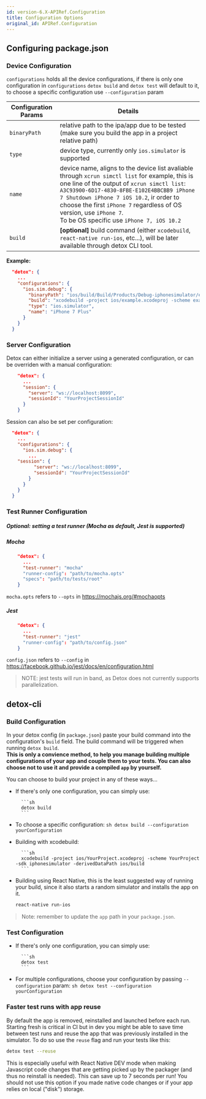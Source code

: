 ```yaml
---
id: version-6.X-APIRef.Configuration
title: Configuration Options
original_id: APIRef.Configuration
---
```


## Configuring package.json

### Device Configuration

`configurations` holds all the device configurations, if there is only one configuration in `configurations` `detox build` and `detox test` will default to it, to choose a specific configuration use `--configuration` param<br>

| Configuration Params | Details                                                                                                                                                                                                                                                                                                                                                       |
| -------------------- | ------------------------------------------------------------------------------------------------------------------------------------------------------------------------------------------------------------------------------------------------------------------------------------------------------------------------------------------------------------- |
| `binaryPath`         | relative path to the ipa/app due to be tested (make sure you build the app in a project relative path)                                                                                                                                                                                                                                                        |
| `type`               | device type, currently only `ios.simulator` is supported                                                                                                                                                                                                                                                                                                      |
| `name`               | device name, aligns to the device list avaliable through `xcrun simctl list` for example, this is one line of the output of `xcrun simctl list`: `A3C93900-6D17-4830-8FBE-E102E4BBCBB9 iPhone 7 Shutdown iPhone 7 iOS 10.2`, ir order to choose the first `iPhone 7` regardless of OS version, use `iPhone 7`. <br>To be OS specific use `iPhone 7, iOS 10.2` |
| `build`              | **[optional]** build command (either `xcodebuild`, `react-native run-ios`, etc...), will be later available through detox CLI tool.                                                                                                                                                                                                                           |

**Example:**

```json
  "detox": {
	...
    "configurations": {
      "ios.sim.debug": {
        "binaryPath": "ios/build/Build/Products/Debug-iphonesimulator/example.app",
        "build": "xcodebuild -project ios/example.xcodeproj -scheme example -configuration Debug -sdk iphonesimulator -derivedDataPath ios/build",
        "type": "ios.simulator",
        "name": "iPhone 7 Plus"
      }
    }
  }
```

### Server Configuration

Detox can either initialize a server using a generated configuration, or can be overriden with a manual configuration:

```json
	"detox": {
	  ...
	  "session": {
		"server": "ws://localhost:8099",
		"sessionId": "YourProjectSessionId"
	  }
	}
```

Session can also be set per configuration:

```json
  "detox": {
	...
    "configurations": {
      "ios.sim.debug": {
        ...
	"session": {
          "server": "ws://localhost:8099",
          "sessionId": "YourProjectSessionId"
        }
      }
    }
  }
```

### Test Runner Configuration

##### Optional: setting a test runner (Mocha as default, Jest is supported)

##### Mocha

```json
	"detox": {
	  ...
	  "test-runner": "mocha"
	  "runner-config": "path/to/mocha.opts"
	  "specs": "path/to/tests/root"
	}
```

`mocha.opts` refers to `--opts` in https://mochajs.org/#mochaopts

##### Jest

```json
	"detox": {
	  ...
	  "test-runner": "jest"
	  "runner-config": "path/to/config.json"
	}
```

`config.json` refers to `--config` in https://facebook.github.io/jest/docs/en/configuration.html

> NOTE: jest tests will run in band, as Detox does not currently supports parallelization.

## detox-cli

### Build Configuration

In your detox config (in `package.json`) paste your build command into the configuration's `build` field.
The build command will be triggered when running `detox build`.<br>
**This is only a convience method, to help you manage building multiple configurations of your app and couple them to your tests. You can also choose not to use it and provide a compiled `app` by yourself.**

You can choose to build your project in any of these ways...

* If there's only one configuration, you can simply use:

      	```sh
      	detox build
      	```

* To choose a specific configuration:
  `sh detox build --configuration yourConfiguration`
* Building with xcodebuild:

      	```sh
      	xcodebuild -project ios/YourProject.xcodeproj -scheme YourProject -sdk iphonesimulator -derivedDataPath ios/build
      	```

* Building using React Native, this is the least suggested way of running your build, since it also starts a random simulator and installs the app on it.
  ```sh
  react-native run-ios
  ```

> Note: remember to update the `app` path in your `package.json`.

### Test Configuration

* If there's only one configuration, you can simply use:

      	```sh
      	detox test
      	```

* For multiple configurations, choose your configuration by passing `--configuration` param:
  `sh detox test --configuration yourConfiguration`

### Faster test runs with app reuse

By default the app is removed, reinstalled and launched before each run.
Starting fresh is critical in CI but in dev you might be able to save time between test runs and reuse the app that was previously installed in the simulator. To do so use the `reuse` flag and run your tests like this:

```sh
detox test --reuse
```

This is especially useful with React Native DEV mode when making Javascript code changes that are getting picked up by the packager (and thus no reinstall is needed). This can save up to 7 seconds per run!
You should not use this option if you made native code changes or if your app relies on local ("disk") storage.
